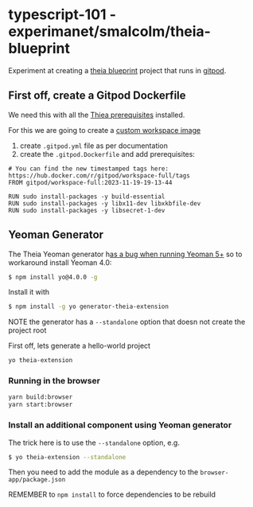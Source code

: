 # typescript-101 - experimanet/smalcolm/theia-blueprint

Experiment at creating a [theia blueprint](https://theia-ide.org/docs/blueprint_download) project that runs in [gitpod](https://www.gitpod.io/).

## First off, create a Gitpod Dockerfile

We need this with all the [Thiea prerequisites](https://github.com/eclipse-theia/theia/blob/master/doc/Developing.md#prerequisites) installed.

For this we are going to create a [custom workspace image](https://www.gitpod.io/docs/configure/workspaces/workspace-image#using-a-custom-dockerfile)

1. create `.gitpod.yml` file as per documentation
2. create the `.gitpod.Dockerfile` and add prerequisites:

```
# You can find the new timestamped tags here: https://hub.docker.com/r/gitpod/workspace-full/tags
FROM gitpod/workspace-full:2023-11-19-19-13-44

RUN sudo install-packages -y build-essential
RUN sudo install-packages -y libx11-dev libxkbfile-dev
RUN sudo install-packages -y libsecret-1-dev
```

## Yeoman Generator

The Theia Yeoman generator h[as a bug when running Yeoman 5+](https://github.com/eclipse-theia/generator-theia-extension/issues/182) so to workaround install Yeoman 4.0:

```sh
$ npm install yo@4.0.0 -g
```

Install it with
```sh
$ npm install -g yo generator-theia-extension
```

NOTE the generator has a `--standalone` option that doesn not create the project root

First off, lets generate a hello-world project

```sh
yo theia-extension
```

### Running in the browser

```sh
yarn build:browser
yarn start:browser
```

### Install an additional component using Yeoman generator

The trick here is to use the `--standalone` option, e.g.

```sh
$ yo theia-extension --standalone
```

Then you need to add the module as a dependency to the `browser-app/package.json`

REMEMBER to `npm install` to force dependencies to be rebuild

